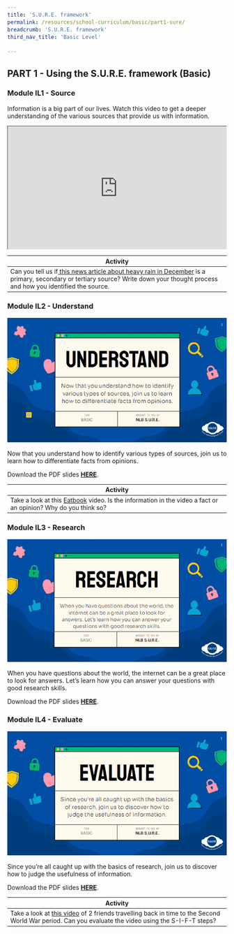 ```yaml
---
title: 'S.U.R.E. framework'
permalink: /resources/school-curriculum/basic/part1-sure/
breadcrumb: 'S.U.R.E. framework'
third_nav_title: 'Basic Level'

---
```


## PART 1 - Using the S.U.R.E. framework (Basic)



### Module IL1 - Source

Information is a big part of our lives. Watch this video to get a deeper understanding of the various sources that provide us with information.

<style>.embed-container { position: relative; padding-bottom: 56.25%; height: 0; overflow: hidden; max-width: 100%; } .embed-container iframe, .embed-container object, .embed-container embed { position: absolute; top: 0; left: 0; width: 100%; height: 100%; }</style><div class='embed-container'>
<iframe src="https://nlb.ap.panopto.com/Panopto/Pages/Embed.aspx?id=3086fabd-a88c-4abd-9a3b-aff7001b926d&autoplay=false&offerviewer=true&showtitle=true&showbrand=true&captions=false&interactivity=all" height="405" width="720" style="border: 1px solid #464646;" allowfullscreen allow="autoplay"></iframe></div> 

| Activity                                                     |
| ------------------------------------------------------------ |
| Can you tell us if[ this news article about heavy rain in December](https://www.straitstimes.com/singapore/wet-weather-to-continue-with-mercury-to-dip-to-23-deg-c-on-some-days-over-rest-of-december) is a primary, secondary or tertiary source? Write down your thought process and how you identified the source. |



### Module IL2 - Understand

![](/images/curriculum-il2-basic.png)

Now that you understand how to identify various types of sources, join us to learn how to differentiate facts from opinions.

Download the PDF slides **[HERE](https://go.gov.sg/sure-il2-basic-slides)**.

| Activity                                                     |
| ------------------------------------------------------------ |
| Take a look at this <a href="https://www.youtube.com/watch?v=pTYr9j6_Ag0&t=1s&ab_channel=Eatbook">Eatbook</a> video. Is the information in the video a fact or an opinion? Why do you think so? |



### Module IL3 - Research

![](/images/curriculum-il3-basic.png)

When you have questions about the world, the internet can be a great place to look for answers. Let’s learn how you can answer your questions with good research skills.

Download the PDF slides **[HERE](https://go.gov.sg/sure-il3-basic-slides)**.



### Module IL4 - Evaluate

![](/images/curriculum-il4-basic.png)

Since you’re all caught up with the basics of research, join us to discover how to judge the usefulness of information.

Download the PDF slides **[HERE](https://go.gov.sg/sure-il4-basic-slides)**.

| Activity                                                     |
| ------------------------------------------------------------ |
| Take a look at [this video](https://nlb.ap.panopto.com/Panopto/Pages/Viewer.aspx?id=a5054136-b901-44be-b142-af27006a1bef) of 2 friends travelling back in time to the Second World War period. Can you evaluate the video using the S-I-F-T steps? |

